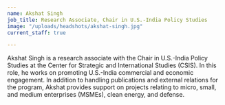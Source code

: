 ```yaml
---
name: Akshat Singh
job_title: Research Associate, Chair in U.S.-India Policy Studies
image: "/uploads/headshots/akshat-singh.jpg"
current_staff: true

---
```

Akshat Singh is a research associate with the Chair in U.S.-India Policy Studies at the Center for Strategic and International Studies (CSIS). In this role, he works on promoting U.S.-India commercial and economic engagement. In addition to handling publications and external relations for the program, Akshat provides support on projects relating to micro, small, and medium enterprises (MSMEs), clean energy, and defense.
